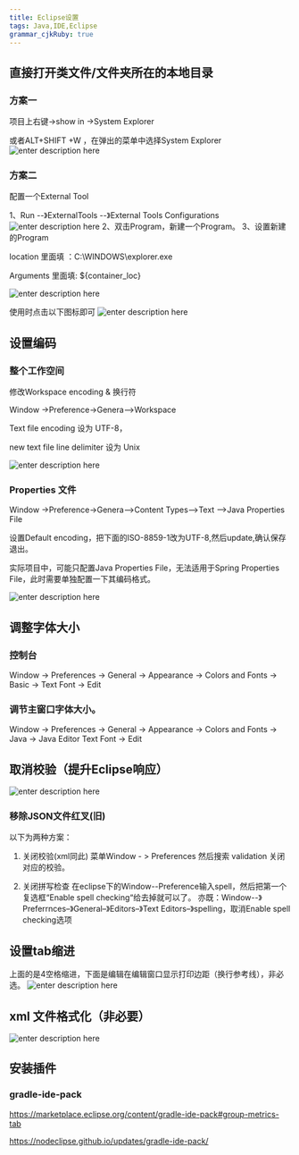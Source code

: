 ```yaml
---
title: Eclipse设置
tags: Java,IDE,Eclipse
grammar_cjkRuby: true
---
```


## 直接打开类文件/文件夹所在的本地目录

### 方案一
项目上右键->show in ->System Explorer

或者ALT+SHIFT +W ，在弹出的菜单中选择System Explorer
![enter description here](./images/1530856514719.png)
### 方案二

配置一个External Tool

1、Run --》ExternalTools --》External Tools Configurations
![enter description here](./images/1530856839059.png)
2、双击Program，新建一个Program。
3、设置新建的Program

location 里面填 ：C:\WINDOWS\explorer.exe 

Arguments 里面填: ${container_loc}

![enter description here](./images/1530857019405.png)

使用时点击以下图标即可
![enter description here](./images/1530857094819.png)


## 设置编码

### 整个工作空间
修改Workspace encoding & 换行符

Window ->Preference->Genera-->Workspace

Text file encoding 设为 UTF-8，

new text file line delimiter 设为 Unix

![enter description here](./images/1530856166309.png)
	
### Properties 文件
Window ->Preference->Genera-->Content Types-->Text -->Java Properties File

设置Default encoding，把下面的ISO-8859-1改为UTF-8,然后update,确认保存退出。

实际项目中，可能只配置Java Properties File，无法适用于Spring Properties File，此时需要单独配置一下其编码格式。

![enter description here](./images/1530847763660.png)

## 调整字体大小

### 控制台 

Window -> Preferences -> General -> Appearance -> Colors and Fonts -> Basic -> Text Font -> Edit 

### 调节主窗口字体大小。
 Window -> Preferences -> General -> Appearance -> Colors and Fonts -> Java -> Java Editor Text Font -> Edit
 
 ## 取消校验（提升Eclipse响应）
 ![enter description here](./images/1530857216638.png)
 
 ### 移除JSON文件红叉(旧)
 	
以下为两种方案：

1. 关闭校验(xml同此)
	菜单Window - > Preferences
	然后搜索 validation 
	关闭对应的校验。

2. 关闭拼写检查
	在eclipse下的Window--Preference输入spell，然后把第一个复选框“Enable spell checking“给去掉就可以了。
	亦既：Window--》 Preferrnces–》General–》Editors–》Text Editors–》spelling，取消Enable spell checking选项
	
	
## 设置tab缩进
上面的是4空格缩进，下面是编辑在编辑窗口显示打印边距（换行参考线），非必选。
![enter description here](./images/1530848219061.png)
## xml 文件格式化（非必要）
![enter description here](./images/1530857444590.png)


## 安装插件

###  gradle-ide-pack

https://marketplace.eclipse.org/content/gradle-ide-pack#group-metrics-tab


https://nodeclipse.github.io/updates/gradle-ide-pack/